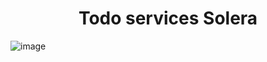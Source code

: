 <h1 align="center">
  Todo services Solera  
</h1>

![image](https://user-images.githubusercontent.com/46570334/160958002-9258c5da-c2be-4d55-8fee-be6f0cce3252.png)

